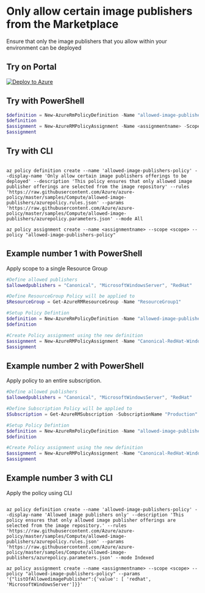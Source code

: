 # Only allow certain image publishers from the Marketplace

Ensure that only the image publishers that you allow within your environment can be deployed

## Try on Portal

[![Deploy to Azure](http://azuredeploy.net/deploybutton.png)](https://portal.azure.com/?feature.customportal=false&microsoft_azure_policy=true&microsoft_azure_policy_policyinsights=true&feature.microsoft_azure_security_policy=true&microsoft_azure_marketplace_policy=true#blade/Microsoft_Azure_Policy/CreatePolicyDefinitionBlade/uri/https%3A%2F%2Fraw.githubusercontent.com%2Fweeyin83%2Fazurepolicyexamples%2Fmaster%2FCompute%2Fallowed-image-publishers%2Fazurepolicy.json)

## Try with PowerShell

````powershell
$definition = New-AzureRmPolicyDefinition -Name "allowed-image-publishers-policy" -DisplayName "Only allow certain image publishers offerings to be deployed" -description "This policy ensures that only allowed image publisher offerings are selected from the image repository" -Policy 'https://raw.githubusercontent.com/Azure/azure-policy/master/samples/Compute/allowed-image-publishers/azurepolicy.rules.json' -Parameter 'https://raw.githubusercontent.com/Azure/azure-policy/master/samples/Compute/allowed-image-publishers/azurepolicy.parameters.json' -Mode All
$definition
$assignment = New-AzureRMPolicyAssignment -Name <assignmentname> -Scope <scope>  -PolicyDefinition $definition
$assignment
````

## Try with CLI

````cli

az policy definition create --name 'allowed-image-publishers-policy' --display-name 'Only allow certain image publishers offerings to be deployed' --description 'This policy ensures that only allowed image publisher offerings are selected from the image repository' --rules 'https://raw.githubusercontent.com/Azure/azure-policy/master/samples/Compute/allowed-image-publishers/azurepolicy.rules.json' --params 'https://raw.githubusercontent.com/Azure/azure-policy/master/samples/Compute/allowed-image-publishers/azurepolicy.parameters.json' --mode All

az policy assignment create --name <assignmentname> --scope <scope> --policy "allowed-image-publishers-policy"

````

## Example number 1 with PowerShell

Apply scope to a single Resource Group

````powershell
#Define allowed publishers
$allowedpublishers = "Canonical", "MicrosoftWindowsServer", "RedHat"

#Define ResourceGroup Policy will be applied to
$ResourceGroup = Get-AzureRMResourceGroup -Name "ResourceGroup1"

#Setup Policy Defintion
$definition = New-AzureRmPolicyDefinition -Name "allowed-image-publishers-policy" -DisplayName "Allowed image publishers only" -description "This policy ensures that only allowed image publisher offerings are selected from the image repository" -Policy 'https://raw.githubusercontent.com/Azure/azure-policy/master/samples/Compute/allowed-image-publishers/azurepolicy.rules.json' -Parameter 'https://raw.githubusercontent.com/Azure/azure-policy/master/samples/Compute/allowed-image-publishers/azurepolicy.parameters.json' -Mode All
$definition

#Create Policy assignment using the new definition
$assignment = New-AzureRMPolicyAssignment -Name "Canonical-RedHat-WindowsServer-only-policy" -Scope $ResourceGroup.ResourceId -sku @{"Name" = "A1"; "Tier" = "Standard"} -listOfAllowedimagePublisher $allowedpublishers -PolicyDefinition $definition
$assignment
````

## Example number 2 with PowerShell

Apply policy to an entire subscription.

````powershell
#Define allowed publishers
$allowedpublishers = "Canonical", "MicrosoftWindowsServer", "RedHat"

#Define Subscription Policy will be applied to
$Subscription = Get-AzureRMSubscription -SubscriptionName "Production"

#Setup Policy Defintion
$definition = New-AzureRmPolicyDefinition -Name "allowed-image-publishers-policy" -DisplayName "Allowed image publishers only" -description "This policy ensures that only allowed image publisher offerings are selected from the image repository" -Policy 'https://raw.githubusercontent.com/Azure/azure-policy/master/samples/Compute/allowed-image-publishers/azurepolicy.rules.json' -Parameter 'https://raw.githubusercontent.com/Azure/azure-policy/master/samples/Compute/allowed-image-publishers/azurepolicy.parameters.json' -Mode All
$definition

#Create Policy assignment using the new definition
$assignment = New-AzureRMPolicyAssignment -Name "Canonical-RedHat-WindowsServer-only-policy" -Scope "/subscriptions/$subscription" -sku @{"Name" = "A1"; "Tier" = "Standard"} -listOfAllowedimagePublisher $allowedpublishers -PolicyDefinition $definition
$assignment
````

## Example number 3 with CLI

Apply the policy using CLI

````cli

az policy definition create --name 'allowed-image-publishers-policy' --display-name 'Allowed image publishers only' --description 'This policy ensures that only allowed image publisher offerings are selected from the image repository.' --rules 'https://raw.githubusercontent.com/Azure/azure-policy/master/samples/Compute/allowed-image-publishers/azurepolicy.rules.json' --params 'https://raw.githubusercontent.com/Azure/azure-policy/master/samples/Compute/allowed-image-publishers/azurepolicy.parameters.json' --mode Indexed

az policy assignment create --name <assignmentname> --scope <scope> --policy "allowed-image-publishers-policy" --params '{"listOfAllowedimagePublisher":{'value': [ 'redhat', 'MicrosoftWindowsServer']}}'

````